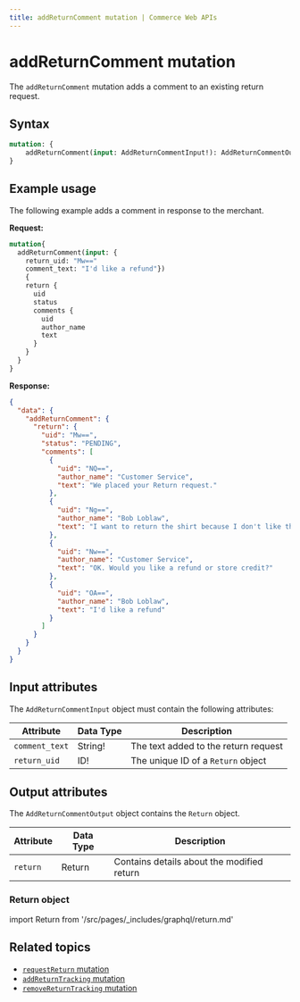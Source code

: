 ```yaml
---
title: addReturnComment mutation | Commerce Web APIs
---
```


# addReturnComment mutation

The `addReturnComment` mutation adds a comment to an existing return request.

## Syntax

```graphql
mutation: {
    addReturnComment(input: AddReturnCommentInput!): AddReturnCommentOutput
}
```

## Example usage

The following example adds a comment in response to the merchant.

**Request:**

```graphql
mutation{
  addReturnComment(input: {
    return_uid: "Mw=="
    comment_text: "I'd like a refund"})
    {
    return {
      uid
      status
      comments {
        uid
        author_name
        text
      }
    }
  }
}
```

**Response:**

```json
{
  "data": {
    "addReturnComment": {
      "return": {
        "uid": "Mw==",
        "status": "PENDING",
        "comments": [
          {
            "uid": "NQ==",
            "author_name": "Customer Service",
            "text": "We placed your Return request."
          },
          {
            "uid": "Ng==",
            "author_name": "Bob Loblaw",
            "text": "I want to return the shirt because I don't like the texture of the fabric"
          },
          {
            "uid": "Nw==",
            "author_name": "Customer Service",
            "text": "OK. Would you like a refund or store credit?"
          },
          {
            "uid": "OA==",
            "author_name": "Bob Loblaw",
            "text": "I'd like a refund"
          }
        ]
      }
    }
  }
}
```

## Input attributes

The `AddReturnCommentInput` object must contain the following attributes:

Attribute |  Data Type | Description
--- | --- | ---
`comment_text` | String! | The text added to the return request
`return_uid` | ID! | The unique ID of a `Return` object

## Output attributes

The `AddReturnCommentOutput` object contains the `Return` object.

Attribute |  Data Type | Description
--- | --- | ---
`return` | Return | Contains details about the modified return

### Return object

import Return from '/src/pages/_includes/graphql/return.md'

<Return />

## Related topics

*  [`requestReturn` mutation](request-return.md)
*  [`addReturnTracking` mutation](add-return-tracking.md)
*  [`removeReturnTracking` mutation](remove-return-tracking.md)
